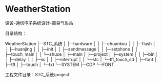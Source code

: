 # WeatherStation
课设-通信电子系统设计-简易气象站

目录结构：

WeatherStation
  ├─STC_系统
  │  ├─hardware
  │  │  ├─chuankou
  │  │  ├─flash
  │  │  ├─huanjing
  │  │  ├─init
  │  │  ├─sendmessage
  │  │  ├─setphone
  │  │  ├─touch_main
  │  │  └─zhuce
  │  ├─main
  │  ├─project
  │  ├─system
  │  │  ├─bin
  │  │  ├─delay
  │  │  ├─iic
  │  │  ├─interrupt
  │  │  └─stc
  │  └─tft_touch_sd
  │      ├─font
  │      ├─tft
  │      ├─touch
  │      └─txt
  └─SYSTEM
      ├─CDP
      └─FONT

工程文件目录：STC_系统/project